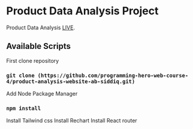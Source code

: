 # Product Data Analysis Project

Product Data Analysis [LIVE](https://product-data-analysis.netlify.app/).

## Available Scripts

First clone repository

### `git clone (https://github.com/programming-hero-web-course-4/product-analysis-website-ab-siddiq.git)`

Add Node Package Manager

### `npm install`


Install Tailwind css
Install Rechart
Install React router

